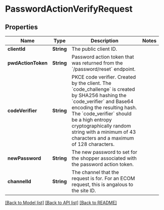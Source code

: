 # PasswordActionVerifyRequest

## Properties
Name | Type | Description | Notes
------------ | ------------- | ------------- | -------------
**clientId** | **String** | The public client ID. | 
**pwdActionToken** | **String** | Password action token that was returned from the &#x60;/password/reset&#x60; endpoint. | 
**codeVerifier** | **String** | PKCE code verifier. Created by the client.  The &#x60;code_challenge&#x60; is created by SHA256 hashing the &#x60;code_verifier&#x60; and Base64 encoding the resulting hash.  The &#x60;code_verifier&#x60; should be a high entropy cryptographically random string with a minimum of 43 characters and a maximum of 128 characters. | 
**newPassword** | **String** | The new password to set for the shopper associated with the password action token. | 
**channelId** | **String** | The channel that the request is for. For an ECOM request, this is angalous to the site ID. | 

[[Back to Model list]](../README.md#documentation-for-models) [[Back to API list]](../README.md#documentation-for-api-endpoints) [[Back to README]](../README.md)


